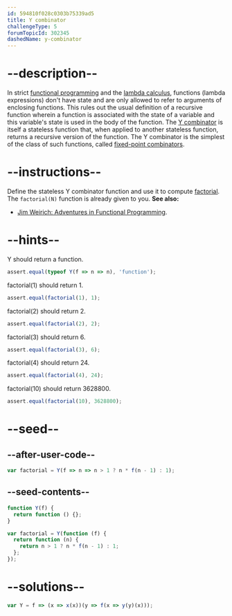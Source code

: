 ```yaml
---
id: 594810f028c0303b75339ad5
title: Y combinator
challengeType: 5
forumTopicId: 302345
dashedName: y-combinator
---
```


# --description--

In strict [functional programming](<https://en.wikipedia.org/wiki/Functional programming> 'wp: functional programming') and the [lambda calculus](<https://en.wikipedia.org/wiki/lambda calculus> 'wp: lambda calculus'), functions (lambda expressions) don't have state and are only allowed to refer to arguments of enclosing functions. This rules out the usual definition of a recursive function wherein a function is associated with the state of a variable and this variable's state is used in the body of the function. The [Y combinator](https://mvanier.livejournal.com/2897.html) is itself a stateless function that, when applied to another stateless function, returns a recursive version of the function. The Y combinator is the simplest of the class of such functions, called [fixed-point combinators](<https://en.wikipedia.org/wiki/Fixed-point combinator> 'wp: fixed-point combinator').

# --instructions--

Define the stateless Y combinator function and use it to compute [factorial](https://en.wikipedia.org/wiki/Factorial 'wp: factorial'). The `factorial(N)` function is already given to you. **See also:**

<ul>
  <li><a href="https://vimeo.com/45140590" target="_blank">Jim Weirich: Adventures in Functional Programming</a>.</li>
</ul>

# --hints--

Y should return a function.

```js
assert.equal(typeof Y(f => n => n), 'function');
```

factorial(1) should return 1.

```js
assert.equal(factorial(1), 1);
```

factorial(2) should return 2.

```js
assert.equal(factorial(2), 2);
```

factorial(3) should return 6.

```js
assert.equal(factorial(3), 6);
```

factorial(4) should return 24.

```js
assert.equal(factorial(4), 24);
```

factorial(10) should return 3628800.

```js
assert.equal(factorial(10), 3628800);
```

# --seed--

## --after-user-code--

```js
var factorial = Y(f => n => n > 1 ? n * f(n - 1) : 1);
```

## --seed-contents--

```js
function Y(f) {
  return function () {};
}

var factorial = Y(function (f) {
  return function (n) {
    return n > 1 ? n * f(n - 1) : 1;
  };
});
```

# --solutions--

```js
var Y = f => (x => x(x))(y => f(x => y(y)(x)));
```
